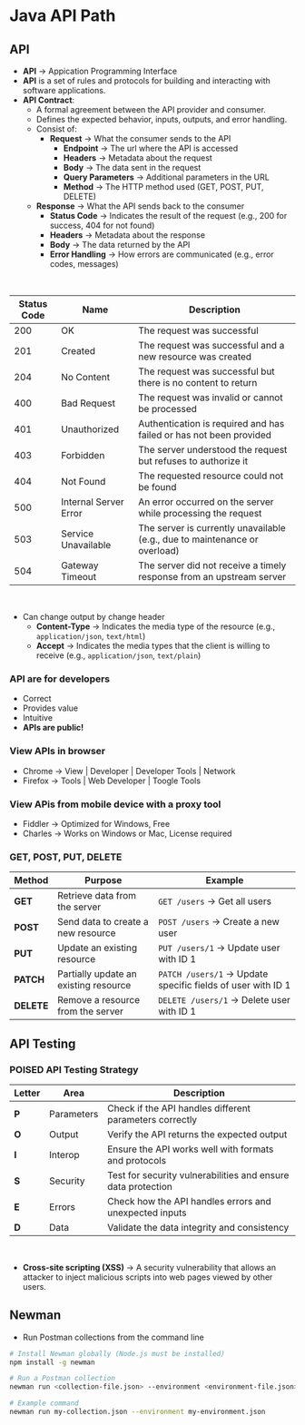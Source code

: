 # Java API Path

## API

- **API** -> Appication Programming Interface
- **API** is a set of rules and protocols for building and interacting with software applications.
- **API Contract**:
  - A formal agreement between the API provider and consumer.
  - Defines the expected behavior, inputs, outputs, and error handling.
  - Consist of:
    - **Request** -> What the consumer sends to the API
      - **Endpoint** -> The url where the API is accessed
      - **Headers** -> Metadata about the request
      - **Body** -> The data sent in the request
      - **Query Parameters** -> Additional parameters in the URL
      - **Method** -> The HTTP method used (GET, POST, PUT, DELETE)
  - **Response** -> What the API sends back to the consumer
    - **Status Code** -> Indicates the result of the request (e.g., 200 for success, 404 for not found)
    - **Headers** -> Metadata about the response
    - **Body** -> The data returned by the API
    - **Error Handling** -> How errors are communicated (e.g., error codes, messages)

<br>

| Status Code | Name                  | Description                                                                |
| ----------- | --------------------- | -------------------------------------------------------------------------- |
| 200         | OK                    | The request was successful                                                 |
| 201         | Created               | The request was successful and a new resource was created                  |
| 204         | No Content            | The request was successful but there is no content to return               |
| 400         | Bad Request           | The request was invalid or cannot be processed                             |
| 401         | Unauthorized          | Authentication is required and has failed or has not been provided         |
| 403         | Forbidden             | The server understood the request but refuses to authorize it              |
| 404         | Not Found             | The requested resource could not be found                                  |
| 500         | Internal Server Error | An error occurred on the server while processing the request               |
| 503         | Service Unavailable   | The server is currently unavailable (e.g., due to maintenance or overload) |
| 504         | Gateway Timeout       | The server did not receive a timely response from an upstream server       |

<br>

- Can change output by change header
  - **Content-Type** -> Indicates the media type of the resource (e.g., `application/json`, `text/html`)
  - **Accept** -> Indicates the media types that the client is willing to receive (e.g., `application/json`, `text/plain`)

### API are for developers

- Correct
- Provides value
- Intuitive
- **APIs are public!**

### View APIs in browser

- Chrome -> View | Developer | Developer Tools | Network
- Firefox -> Tools | Web Developer | Toogle Tools

### View APis from mobile device with a proxy tool

- Fiddler -> Optimized for Windows, Free
- Charles -> Works on Windows or Mac, License required

### GET, POST, PUT, DELETE

| Method     | Purpose                               | Example                                                     |
| ---------- | ------------------------------------- | ----------------------------------------------------------- |
| **GET**    | Retrieve data from the server         | `GET /users` → Get all users                                |
| **POST**   | Send data to create a new resource    | `POST /users` → Create a new user                           |
| **PUT**    | Update an existing resource           | `PUT /users/1` → Update user with ID 1                      |
| **PATCH**  | Partially update an existing resource | `PATCH /users/1` → Update specific fields of user with ID 1 |
| **DELETE** | Remove a resource from the server     | `DELETE /users/1` → Delete user with ID 1                   |

## API Testing

### POISED API Testing Strategy

| Letter | Area       | Description                                                  |
| ------ | ---------- | ------------------------------------------------------------ |
| **P**  | Parameters | Check if the API handles different parameters correctly      |
| **O**  | Output     | Verify the API returns the expected output                   |
| **I**  | Interop    | Ensure the API works well with formats and protocols         |
| **S**  | Security   | Test for security vulnerabilities and ensure data protection |
| **E**  | Errors     | Check how the API handles errors and unexpected inputs       |
| **D**  | Data       | Validate the data integrity and consistency                  |

<br>

- **Cross-site scripting (XSS)** -> A security vulnerability that allows an attacker to inject malicious scripts into web pages viewed by other users.

## Newman

- Run Postman collections from the command line

```bash
# Install Newman globally (Node.js must be installed)
npm install -g newman
```

```bash
# Run a Postman collection
newman run <collection-file.json> --environment <environment-file.json>
```

```bash
# Example command
newman run my-collection.json --environment my-environment.json
```
